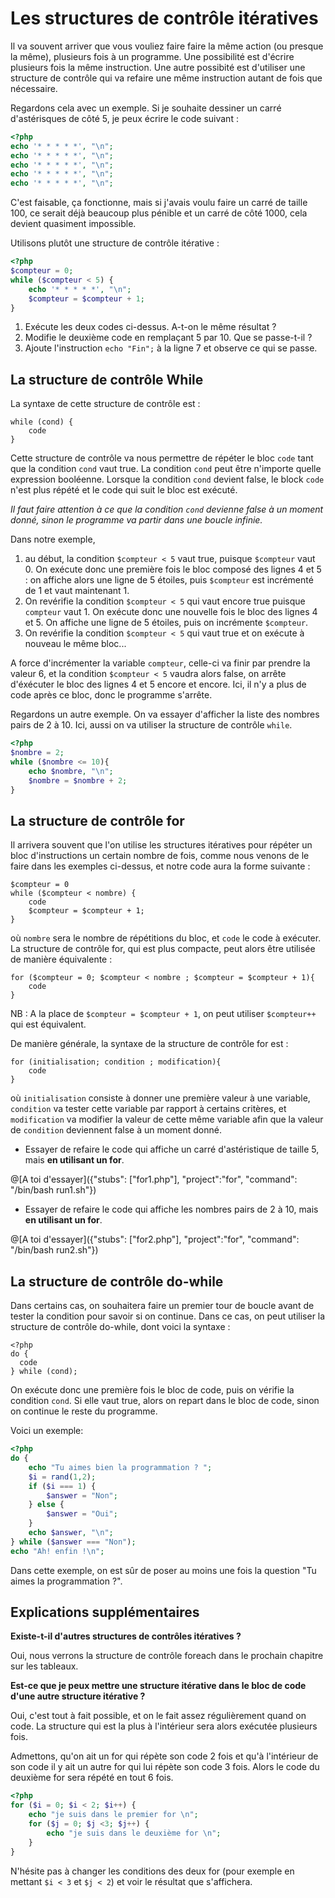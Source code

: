 # Les structures de contrôle itératives

Il va souvent arriver que vous vouliez faire faire la même action (ou presque la même), plusieurs fois à un programme. Une possibilité est d'écrire plusieurs
fois la même instruction. Une autre possibité est d'utiliser une structure de contrôle qui va refaire une même instruction autant de fois que nécessaire.

Regardons cela avec un exemple. Si je souhaite dessiner un carré d'astérisques de côté 5, je peux écrire le code suivant : 

``` php runnable
<?php
echo '* * * * *', "\n";
echo '* * * * *', "\n";
echo '* * * * *', "\n";
echo '* * * * *', "\n";
echo '* * * * *', "\n";
```

C'est faisable, ça fonctionne, mais si j'avais voulu faire un carré de taille 100, ce serait déjà beaucoup plus pénible et un carré de côté 1000,
cela devient quasiment impossible.

Utilisons plutôt une structure de contrôle itérative : 

``` php runnable
<?php
$compteur = 0;
while ($compteur < 5) {
    echo '* * * * *', "\n";
    $compteur = $compteur + 1;
}
```

1. Exécute les deux codes ci-dessus. A-t-on le même résultat ?
2. Modifie le deuxième code en remplaçant 5 par 10. Que se passe-t-il ?
3. Ajoute l'instruction `echo "Fin";` à la ligne 7 et observe ce qui se passe.

## La structure de contrôle While

La syntaxe de cette structure de contrôle est : 

```
while (cond) {
    code
}
```

Cette structure de contrôle va nous permettre de répéter le bloc `code` tant que la condition `cond` vaut true. La condition `cond` peut être n'importe quelle expression booléenne. Lorsque la condition `cond` devient false, le block `code` n'est plus répété et le code qui suit le bloc est exécuté.

*Il faut faire attention à ce que la condition `cond` devienne false à un moment donné, sinon le programme va partir dans une boucle infinie.*

Dans notre exemple, 
1. au début, la condition `$compteur < 5` vaut true, puisque `$compteur` vaut 0. On exécute donc une première fois le bloc composé des lignes 4 et 5 : on affiche alors une ligne de 5 étoiles, puis `$compteur` est incrémenté de 1 et vaut maintenant 1. 
2. On revérifie la condition `$compteur < 5` qui vaut encore true puisque `compteur` vaut 1. On exécute donc une nouvelle fois le bloc des lignes 4 et 5. 
On affiche une ligne de 5 étoiles, puis on incrémente `$compteur`.
3. On revérifie la condition `$compteur < 5` qui vaut true et on exécute à nouveau le même bloc...

A force d'incrémenter la variable `compteur`, celle-ci va finir par prendre la valeur 6, et la condition `$compteur < 5` vaudra alors false, on arrête d'éxécuter le bloc des lignes 4 et 5 encore et encore. Ici, il n'y a plus de code après ce bloc, donc le programme s'arrête.
 
Regardons un autre exemple. On va essayer d'afficher la liste des nombres pairs de 2 à 10. Ici, aussi on va utiliser la structure de contrôle `while`.

``` php runnable
<?php
$nombre = 2;
while ($nombre <= 10){
    echo $nombre, "\n";
    $nombre = $nombre + 2;
}
```

## La structure de contrôle for

Il arrivera souvent que l'on utilise les structures itératives pour répéter un bloc d'instructions un certain nombre de fois, comme nous venons de le 
faire dans les exemples ci-dessus, et notre code aura la forme suivante : 

```
$compteur = 0
while ($compteur < nombre) {
    code
    $compteur = $compteur + 1;
}
```

où `nombre` sera le nombre de répétitions du bloc, et `code` le code à exécuter. La structure de contrôle for, qui est plus compacte, peut alors être utilisée
de manière équivalente : 

```
for ($compteur = 0; $compteur < nombre ; $compteur = $compteur + 1){
    code
}
```

NB : A la place de `$compteur = $compteur + 1`, on peut utiliser `$compteur++` qui est équivalent.

De  manière générale, la syntaxe de la structure de contrôle for est : 

```
for (initialisation; condition ; modification){
    code
}
```

où `initialisation` consiste à donner une première valeur à une variable, `condition` va tester cette variable par rapport à certains critères, et 
`modification` va modifier la valeur de cette même variable afin que la valeur de `condition` deviennent false à un moment donné.

- Essayer de refaire le code qui affiche un carré d'astéristique de taille 5, mais **en utilisant un for**.

@[A toi d'essayer]({"stubs": ["for1.php"], "project":"for", "command": "/bin/bash run1.sh"})

- Essayer de refaire le code qui affiche les nombres pairs de 2 à 10, mais **en utilisant un for**.

@[A toi d'essayer]({"stubs": ["for2.php"], "project":"for", "command": "/bin/bash run2.sh"})

## La structure de contrôle do-while

Dans certains cas, on souhaitera faire un premier tour de boucle avant de tester la condition pour savoir si on continue. Dans ce cas, on peut utiliser la 
structure de contrôle do-while, dont voici la syntaxe :

```
<?php
do {
  code
} while (cond);
```

On exécute donc une première fois le bloc de code, puis on vérifie la condition `cond`. Si elle vaut true, alors on repart dans le bloc de code, sinon on continue le reste du programme.

Voici un exemple:

``` php runnable
<?php
do {
    echo "Tu aimes bien la programmation ? ";
    $i = rand(1,2);
    if ($i === 1) {
        $answer = "Non";
    } else {
        $answer = "Oui";
    }
    echo $answer, "\n";
} while ($answer === "Non");
echo "Ah! enfin !\n";
```
Dans cette exemple, on est sûr de poser au moins une fois la question "Tu aimes la programmation ?".


## Explications supplémentaires

**Existe-t-il d'autres structures de contrôles itératives ?**

Oui, nous verrons la structure de contrôle foreach dans le prochain chapitre sur les tableaux.

**Est-ce que je peux mettre une structure itérative dans le bloc de code d'une autre structure itérative ?**

Oui, c'est tout à fait possible, et on le fait assez régulièrement quand on code. La structure qui est la plus à l'intérieur sera alors exécutée plusieurs fois.

Admettons, qu'on ait un for qui répète son code 2 fois et qu'à l'intérieur de son code il y ait un autre for qui lui répète son code 3 fois. Alors le code du deuxième for sera répété en tout 6 fois.

``` php runnable
<?php
for ($i = 0; $i < 2; $i++) {
    echo "je suis dans le premier for \n";
    for ($j = 0; $j <3; $j++) {
        echo "je suis dans le deuxième for \n";
    }
}
```

N'hésite pas à changer les conditions des deux for (pour exemple en mettant `$i < 3` et `$j < 2`) et voir le résultat que s'affichera.

